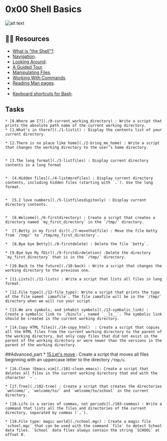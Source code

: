 # 0x00 Shell Basics

![alt text](https://s3.amazonaws.com/intranet-projects-files/holbertonschool-sysadmin_devops/205/image.jpg)


## :astronaut: Resources

- [What is "the Shell"?](http://linuxcommand.org/lc3_lts0010.php).
- [Navigation](http://linuxcommand.org/lc3_lts0020.php).
- [Looking Around](http://linuxcommand.org/lc3_lts0030.php).
- [A Guided Tour](http://linuxcommand.org/lc3_lts0040.php).
- [Manipulating Files](http://linuxcommand.org/lc3_lts0050.php).
- [Working With Commands](http://linuxcommand.org/lc3_lts0060.php).
- [Reading Man pages](http://linuxcommand.org/lc3_man_pages/man1.html).
- []().
- [Keyboard shortcuts for Bash](https://www.howtogeek.com/howto/ubuntu/keyboard-shortcuts-for-bash-command-shell-for-ubuntu-debian-suse-redhat-linux-etc/).

## Tasks

	* [0.Where am I?](./0-current_working_directory) : Write a script that prints the absolute path name of the current working directory.
	* [1.What's in there?](./1-listit) : Display the contents list of your current directory.

 	* [2.There is no place like home](./2-bring_me_home) : Write a script that changes the working directory to the user’s home directory.


	* [3.The long format](./3-listfiles) : Display current directory contents in a long format


	*  [4.Hidden files](./4-listmorefiles) : Display current directory contents, including hidden files (starting with `.`). Use the long format.


	*  [5.I love numbers](./5-listfilesdigitonly) : Display current directory contents.


	*  [6.Welcome](./6-firstdirectory) : Create a script that creates a directory named `my_first_directory` in the `/tmp/` directory.

	*  [7.Betty in my first dir](./7-movethatfile) : Move the file betty from `/tmp/` to `/tmp/my_first_directory`.

	*  [8.Bye bye Betty](./8-firstdelete) : Delete the file `betty`.

	* [9.Bye bye My fDir](./9-firstdirdeletion) :Delete the directory `my_first_directory` that is in the `/tmp/` directory.

	* [10.Back to the future](./10-back) : Write a script that changes the working directory to the previous one.
 
	* [11.Lists](./11-lists) : Write a script that lists all files in long format.

	* [12.File type](./12-file_type): Write a script that prints the type of the file named `iamafile`. The file iamafile will be in the `/tmp/` directory when we will run your script.

	* [13.We are symbols, and inhabit symbols](./13-symbolic_link) : Create a symbolic link to `/bin/ls`, named `__ls__`. The symbolic link should be created in the current working directory.
 
	* [14.Copy HTML files](./14-copy_html)  : Create a script that copies all the HTML files from the current working directory to the parent of the working directory, but only copy files that did not exist in the parent of the working directory or were newer than the versions in the parent of the working directory.

##Advanced_part
	* [15.Let's move](./100-lets_move) : Create a script that moves all files beginning with an uppercase letter to the directory `/tmp/u`.

	* [16.Clean !Emacs.vim](./101-clean_emacs): Create a script that deletes all files in the current working directory that end with the character `~`.
 
	* [17.Tree](./102-tree) : Create a script that creates the directories `welcome/`, `welcome/to/` and `welcome/to/school` in the current directory.
 
	* [18.Life is a series of commas, not periods](./103-commas) : Write a command that lists all the files and directories of the current directory, separated by commas (`,`).

	* [19.File type: magic world](./school.mgc) : Create a magic file `school.mgc` that can be used with the command `file` to detect School data files. `School` data files always contain the string `SCHOOL` at offset 0.
